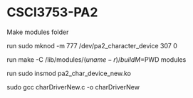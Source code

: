 # CSCI3753-PA2
Make modules folder

run sudo mknod -m 777 /dev/pa2_character_device 307 0

run make -C /lib/modules/$(uname -r)/build M=$PWD modules

run sudo insmod pa2_char_device_new.ko

sudo gcc charDriverNew.c -o charDriverNew
